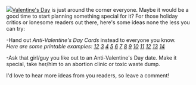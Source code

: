 ![](http://bp2.blogger.com/_kfv2ADnjgQg/RcKsdVeByiI/AAAAAAAAAAc/6BYlZaIOaBw/s400/vday.bmp)[Valentine's Day](http://en.wikipedia.org/wiki/Valentine) is just around the corner everyone. Maybe it would be a good time to start planning something special for it? For those holiday critics or lonesome readers out there, here's some ideas none the less you can try:  
  
-Hand out *Anti-Valentine's Day Cards* instead to everyone you know.  
*Here are some printable examples:* [*1*](http://www.deviantart.com/deviation/15147896/?qo=19&q=by%3Atrysex+in%3Ascraps&qh=sort%3Atime)[*2*](http://www.deviantart.com/deviation/15147889/?qo=20&q=by%3Atrysex+in%3Ascraps&qh=sort%3Atime) [*3*](http://www.deviantart.com/deviation/15147884/?qo=21&q=by%3Atrysex+in%3Ascraps&qh=sort%3Atime) [*4*](http://www.deviantart.com/deviation/15147879/?qo=22&q=by%3Atrysex+in%3Ascraps&qh=sort%3Atime) [*5*](http://www.deviantart.com/deviation/15147873/?qo=23&q=by%3Atrysex+in%3Ascraps&qh=sort%3Atime) [*6*](http://www.deviantart.com/deviation/15147869/?qo=24&q=by%3Atrysex+in%3Ascraps&qh=sort%3Atime) [*7*](http://www.deviantart.com/deviation/15147862/?qo=25&q=by%3Atrysex+in%3Ascraps&qh=sort%3Atime) [*8*](http://www.deviantart.com/deviation/15147853/?qo=26&q=by%3Atrysex+in%3Ascraps&qh=sort%3Atime) [*9*](http://www.deviantart.com/deviation/15147846/?qo=27&q=by%3Atrysex+in%3Ascraps&qh=sort%3Atime) [*10*](http://www.deviantart.com/deviation/15147834/?qo=28&q=by%3Atrysex+in%3Ascraps&qh=sort%3Atime) [*11*](http://www.deviantart.com/deviation/15147819/?qo=29&q=by%3Atrysex+in%3Ascraps&qh=sort%3Atime) [*12*](http://www.deviantart.com/deviation/15147816/?qo=30&q=by%3Atrysex+in%3Ascraps&qh=sort%3Atime) [*13*](http://www.deviantart.com/deviation/15147806/?qo=31&q=by%3Atrysex+in%3Ascraps&qh=sort%3Atime) [*14*](http://www.deviantart.com/deviation/15147793/?qo=32&q=by%3Atrysex+in%3Ascraps&qh=sort%3Atime)   
  
-Ask that girl/guy you like out to an Anti-Valentine's Day date. Make it special, take her/him to an abortion clinic or toxic waste dump.  
  
I'd love to hear more ideas from you readers, so leave a comment!